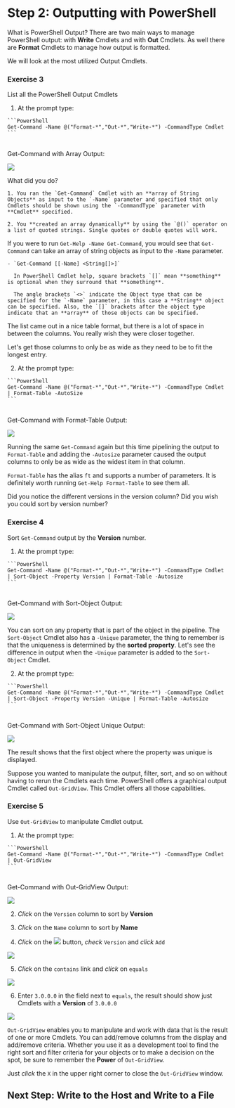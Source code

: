 # Step 2: Outputting with PowerShell

What is PowerShell Output? There are two main ways to manage PowerShell output: with **Write** Cmdlets and with **Out** Cmdlets. As well there are **Format** Cmdlets to manage how output is formatted.

We will look at the most utilized Output Cmdlets.

### Exercise 3

List all the PowerShell Output Cmdlets

  1. At the prompt type:

    ```PowerShell
    Get-Command -Name @("Format-*","Out-*","Write-*") -CommandType Cmdlet
    ```

  </br>Get-Command with Array Output:

  ![](assets/images/image-04.jpg)

  What did you do?

    1. You ran the `Get-Command` Cmdlet with an **array of String Objects** as input to the `-Name` parameter and specified that only Cmdlets should be shown using the `-CommandType` parameter with **Cmdlet** specified.

    2. You **created an array dynamically** by using the `@()` operator on a list of quoted strings. Single quotes or double quotes will work.

  If you were to run `Get-Help -Name Get-Command`, you would see that `Get-Command` can take an array of string objects as input to the `-Name` parameter.

    - `Get-Command [[-Name] <String[]>]`

      In PowerShell Cmdlet help, square brackets `[]` mean **something** is optional when they surround that **something**.

      The angle brackets `<>` indicate the Object type that can be specified for the `-Name` parameter, in this case a **String** object can be specified. Also, the `[]` brackets after the object type indicate that an **array** of those objects can be specified.

  The list came out in a nice table format, but there is a lot of space in between the columns. You really wish they were closer together.

  Let's get those columns to only be as wide as they need to be to fit the longest entry.

  2. At the prompt type:

    ```PowerShell
    Get-Command -Name @("Format-*","Out-*","Write-*") -CommandType Cmdlet | Format-Table -AutoSize
    ```

  </br> Get-Command with Format-Table Output:

  ![](assets/images/image-05.jpg)

  Running the same `Get-Command` again but this time pipelining the output to `Format-Table` and adding the `-Autosize` parameter caused the output columns to only be as wide as the widest item in that column.

  `Format-Table` has the alias `ft` and supports a number of parameters. It is definitely worth running `Get-Help Format-Table` to see them all.

  Did you notice the different versions in the version column? Did you wish you could sort by version number?

### Exercise 4

Sort `Get-Command` output by the **Version** number.

  1. At the prompt type:

    ```PowerShell
    Get-Command -Name @("Format-*","Out-*","Write-*") -CommandType Cmdlet | Sort-Object -Property Version | Format-Table -Autosize
    ```

  </br> Get-Command with Sort-Object Output:

  ![](assets/images/image-06.jpg)

  You can sort on any property that is part of the object in the pipeline. The `Sort-Object` Cmdlet also has a `-Unique` parameter, the thing to remember is that the uniqueness is determined by the **sorted property**. Let's see the difference in output when the `-Unique` parameter is added to the `Sort-Object` Cmdlet.

  2. At the prompt type:

    ```PowerShell
    Get-Command -Name @("Format-*","Out-*","Write-*") -CommandType Cmdlet | Sort-Object -Property Version -Unique | Format-Table -Autosize
    ```

  </br>Get-Command with Sort-Object Unique Output:

  ![](assets/images/image-07.jpg)

  The result shows that the first object where the property was unique is displayed.

  Suppose you wanted to manipulate the output, filter, sort, and so on without having to rerun the Cmdlets each time. PowerShell offers a graphical output Cmdlet called `Out-GridView`. This Cmdlet offers all those capabilities.

### Exercise 5

Use `Out-GridView` to manipulate Cmdlet output.

  1. At the prompt type:

    ```PowerShell
    Get-Command -Name @("Format-*","Out-*","Write-*") -CommandType Cmdlet | Out-GridView
    ```

  </br>Get-Command with Out-GridView Output:

  ![](assets/images/image-08.jpg)

  2. *Click* on the `Version` column to sort by **Version**

  3. *Click* on the `Name` column to sort by **Name**

  4. *Click* on the ![](assets/images/image-09.jpg) button, *check* `Version` and *click* `Add`

  ![](assets/images/image-10.jpg)

  5. *Click* on the `contains` link and *click* on `equals`

  ![](assets/images/image-11.jpg)

  6. Enter `3.0.0.0` in the field next to `equals`, the result should show just Cmdlets with a **Version** of `3.0.0.0`

  ![](assets/images/image-12.jpg)

  `Out-GridView` enables you to manipulate and work with data that is the result of one or more Cmdlets. You can add/remove columns from the display and add/remove criteria. Whether you use it as a development tool to find the right sort and filter criteria for your objects or to make a decision on the spot, be sure to remember the **Power** of `Out-GridView`.

  Just *click* the `X` in the upper right corner to close the `Out-GridView` window.

## Next Step: Write to the Host and Write to a File
